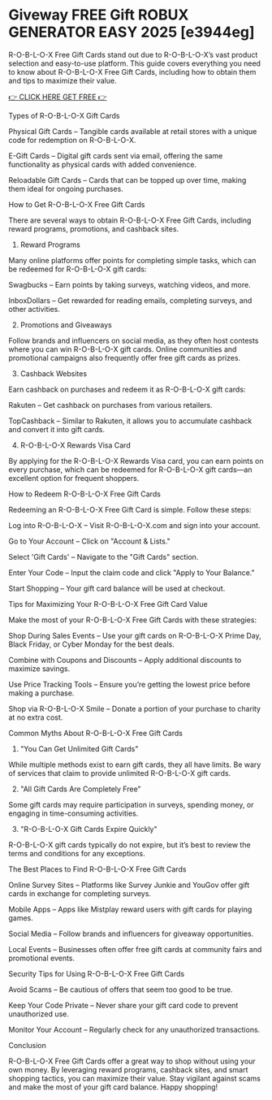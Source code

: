 # Giveway FREE Gift ROBUX GENERATOR EASY 2025 [e3944eg]

R-O-B-L-O-X Free Gift Cards stand out due to R-O-B-L-O-X’s vast product selection and easy-to-use platform. This guide covers everything you need to know about R-O-B-L-O-X Free Gift Cards, including how to obtain them and tips to maximize their value.


[👉 CLICK HERE GET FREE 👉](https://cutli.me/robolox-card)


Types of R-O-B-L-O-X Gift Cards

Physical Gift Cards – Tangible cards available at retail stores with a unique code for redemption on R-O-B-L-O-X.

E-Gift Cards – Digital gift cards sent via email, offering the same functionality as physical cards with added convenience.

Reloadable Gift Cards – Cards that can be topped up over time, making them ideal for ongoing purchases.

How to Get R-O-B-L-O-X Free Gift Cards

There are several ways to obtain R-O-B-L-O-X Free Gift Cards, including reward programs, promotions, and cashback sites.

1. Reward Programs

Many online platforms offer points for completing simple tasks, which can be redeemed for R-O-B-L-O-X gift cards:

Swagbucks – Earn points by taking surveys, watching videos, and more.

InboxDollars – Get rewarded for reading emails, completing surveys, and other activities.

2. Promotions and Giveaways

Follow brands and influencers on social media, as they often host contests where you can win R-O-B-L-O-X gift cards. Online communities and promotional campaigns also frequently offer free gift cards as prizes.

3. Cashback Websites

Earn cashback on purchases and redeem it as R-O-B-L-O-X gift cards:

Rakuten – Get cashback on purchases from various retailers.

TopCashback – Similar to Rakuten, it allows you to accumulate cashback and convert it into gift cards.

4. R-O-B-L-O-X Rewards Visa Card

By applying for the R-O-B-L-O-X Rewards Visa card, you can earn points on every purchase, which can be redeemed for R-O-B-L-O-X gift cards—an excellent option for frequent shoppers.

How to Redeem R-O-B-L-O-X Free Gift Cards

Redeeming an R-O-B-L-O-X Free Gift Card is simple. Follow these steps:

Log into R-O-B-L-O-X – Visit R-O-B-L-O-X.com and sign into your account.

Go to Your Account – Click on "Account & Lists."

Select 'Gift Cards' – Navigate to the "Gift Cards" section.

Enter Your Code – Input the claim code and click "Apply to Your Balance."

Start Shopping – Your gift card balance will be used at checkout.

Tips for Maximizing Your R-O-B-L-O-X Free Gift Card Value

Make the most of your R-O-B-L-O-X Free Gift Cards with these strategies:

Shop During Sales Events – Use your gift cards on R-O-B-L-O-X Prime Day, Black Friday, or Cyber Monday for the best deals.

Combine with Coupons and Discounts – Apply additional discounts to maximize savings.

Use Price Tracking Tools – Ensure you’re getting the lowest price before making a purchase.

Shop via R-O-B-L-O-X Smile – Donate a portion of your purchase to charity at no extra cost.

Common Myths About R-O-B-L-O-X Free Gift Cards

1. "You Can Get Unlimited Gift Cards"

While multiple methods exist to earn gift cards, they all have limits. Be wary of services that claim to provide unlimited R-O-B-L-O-X gift cards.

2. "All Gift Cards Are Completely Free"

Some gift cards may require participation in surveys, spending money, or engaging in time-consuming activities.

3. "R-O-B-L-O-X Gift Cards Expire Quickly"

R-O-B-L-O-X gift cards typically do not expire, but it’s best to review the terms and conditions for any exceptions.

The Best Places to Find R-O-B-L-O-X Free Gift Cards

Online Survey Sites – Platforms like Survey Junkie and YouGov offer gift cards in exchange for completing surveys.

Mobile Apps – Apps like Mistplay reward users with gift cards for playing games.

Social Media – Follow brands and influencers for giveaway opportunities.

Local Events – Businesses often offer free gift cards at community fairs and promotional events.

Security Tips for Using R-O-B-L-O-X Free Gift Cards

Avoid Scams – Be cautious of offers that seem too good to be true.

Keep Your Code Private – Never share your gift card code to prevent unauthorized use.

Monitor Your Account – Regularly check for any unauthorized transactions.

Conclusion

R-O-B-L-O-X Free Gift Cards offer a great way to shop without using your own money. By leveraging reward programs, cashback sites, and smart shopping tactics, you can maximize their value. Stay vigilant against scams and make the most of your gift card balance. Happy shopping! 
